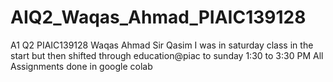 # AIQ2_Waqas_Ahmad_PIAIC139128
A1 Q2 PIAIC139128 Waqas Ahmad Sir Qasim
I was in saturday class in the start but then shifted through education@piac to sunday 1:30 to 3:30 PM 
All Assignments done in google colab


